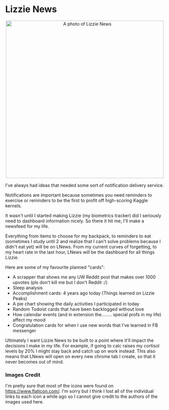 # Lizzie News

<p align="center">
  <img src="https://chongcurtis.com/file_hosting/lnews.png" alt="A photo of Lizzie News" width="500px"/>
</p>

I've always had ideas that needed some sort of notification delivery service. 

Notifications are important because sometimes you need reminders to exercise or reminders to be the first to profit off high-scoring Kaggle kernels.

It wasn't until I started making Lizzie (my biometrics tracker) did I seriously need to dashboard information nicely. So there it hit me, I'll make a newsfeed for my life.

Everything from items to choose for my backpack, to reminders to eat (sometimes I study until 2 and realize that I can't solve problems because I didn't eat yet) will be on LNews. From my current curves of forgetting, to my heart rate in the last hour, LNews will be the dashboard for all things Lizzie.

Here are some of my favourite planned "cards":

- A scrapper that shows me any UW Reddit post that makes over 1000 upvotes (pls don't kill me but I don't Reddit :/)
 - Sleep analysis
 - Accomplishment cards: 4 years ago today (Things learned on Lizzie Peaks)
 - A pie chart showing the daily activities I participated in today
 - Random Todoist cards that have been backlogged without love
 - How calendar events (and in extension the........ special profs in my life) affect my mood
 - Congratulation cards for when I use new words that I've learned in FB messenger

Ultimately I want Lizzie News to be built to a point where it'll impact the decisions I make in my life. For example, if going to calc raises my cortisol levels by 20% I might stay back and catch up on work instead. This also means that LNews will open on every new chrome tab I create, so that it never becomes out of mind.

### Images Credit
I'm pretty sure that most of the icons were found on https://www.flaticon.com/. I'm sorry but I think I lost all of the individual links to each icon a while ago so I cannot give credit to the authors of the images used here.
